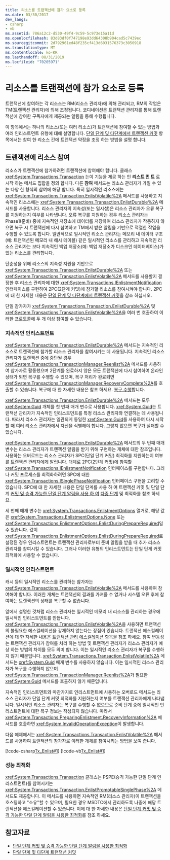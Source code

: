 ```yaml
---
title: 리소스를 트랜잭션에 참가 요소로 등록
ms.date: 03/30/2017
dev_langs:
- csharp
- vb
ms.assetid: 786a12c2-d530-49f4-9c59-5c973e15a11d
ms.openlocfilehash: 83d83df0f747198e93dd64308b904cad5c7439ec
ms.sourcegitcommit: 2d792961ed48f235cf413d6031576373c3050918
ms.translationtype: MT
ms.contentlocale: ko-KR
ms.lasthandoff: 08/31/2019
ms.locfileid: "70205971"
---
```

# <a name="enlisting-resources-as-participants-in-a-transaction"></a>리소스를 트랜잭션에 참가 요소로 등록

트랜잭션에 참여하는 각 리소스는 RM(리소스 관리자)에 의해 관리되고, RM의 작업은 TM(트랜잭션 관리자)에 의해 조정됩니다. 코디네이션은 트랜잭션 관리자를 통해 트랜잭션에 참여한 구독자에게 제공되는 알림을 통해 수행됩니다.

이 항목에서는 하나의 리소스(또는 여러 리소스)가 트랜잭션에 참여할 수 있는 방법과 여러 인리스트먼트 유형에 대해 설명합니다. [단일 단계 및 다단계에서 트랜잭션 커밋](committing-a-transaction-in-single-phase-and-multi-phase.md) 항목에서는 참여 한 리소스 간에 트랜잭션 약정을 조정 하는 방법을 설명 합니다.

## <a name="enlisting-resources-in-a-transaction"></a>트랜잭션에 리소스 참여

리소스가 트랜잭션에 참가하려면 트랜잭션에 참여해야 합니다. 클래스 <xref:System.Transactions.Transaction> 는이 기능을 제공 하는 인 **리스트 먼 트** 로 시작 하는 메서드 집합을 정의 합니다. 다른 **참여** 메서드는 리소스 관리자가 가질 수 있는 다양 한 형식의 참여에 해당 합니다. 특히 일시적인 리소스에는 <xref:System.Transactions.Transaction.EnlistVolatile%2A> 메서드를 사용하고 지속적인 리소스에는 <xref:System.Transactions.Transaction.EnlistDurable%2A> 메서드를 사용합니다. 리소스 관리자의 지속성(또는 일시성)은 리소스 관리자가 오류 복구를 지원하는지 여부를 나타냅니다. 오류 복구를 지원하는 경우 리소스 관리자는 Phase1(준비) 중에 지속적인 저장소에 데이터를 저장하여 리소스 관리자가 작동하지 않으면 복구 시 트랜잭션에 다시 참여하고 TM에서 받은 알림을 기반으로 적절한 작업을 수행할 수 있도록 합니다. 일반적으로 일시적인 리소스 관리자는 메모리 내 데이터 구조(예: 트랜잭션된 메모리 내 해시 테이블) 같은 일시적인 리소스를 관리하고 지속적인 리소스 관리자는 보다 지속적인 백업 저장소(예: 백업 저장소가 디스크인 데이터베이스)가 있는 리소스를 관리합니다.

단순성을 위해 리소스의 지속성 지원을 기반으로 <xref:System.Transactions.Transaction.EnlistDurable%2A> 또는 <xref:System.Transactions.Transaction.EnlistVolatile%2A> 메서드를 사용할지 결정한 후 리소스 관리자에 대한 <xref:System.Transactions.IEnlistmentNotification> 인터페이스를 구현하여 2PC(2단계 커밋)에 참가할 리소스를 참여시켜야 합니다. 2PC에 대 한 자세한 내용은 [단일 단계 및 다단계에서 트랜잭션 커밋](committing-a-transaction-in-single-phase-and-multi-phase.md)을 참조 하십시오.

단일 참가자가 <xref:System.Transactions.Transaction.EnlistDurable%2A> 및 <xref:System.Transactions.Transaction.EnlistVolatile%2A>을 여러 번 호출하여 이러한 프로토콜에 두 개 이상 참여할 수 있습니다.

### <a name="durable-enlistment"></a>지속적인 인리스트먼트

<xref:System.Transactions.Transaction.EnlistDurable%2A> 메서드는 지속적인 리소스로 트랜잭션에 참가할 리소스 관리자를 참여시키는 데 사용됩니다.  지속적인 리소스 관리자가 트랜잭션 중에 중단될 경우 <xref:System.Transactions.TransactionManager.Reenlist%2A> 메서드를 사용하여 참가자로 활동했으며 2단계를 완료하지 않은 모든 트랜잭션에 다시 참여하여 온라인 상태가 되면 복구를 수행할 수 있으며, 복구 처리가 완료되면 <xref:System.Transactions.TransactionManager.RecoveryComplete%2A>를 호출할 수 있습니다. 복구에 대 한 자세한 내용은 참조 하세요. [복구 수행](performing-recovery.md)합니다.

<xref:System.Transactions.Transaction.EnlistDurable%2A> 메서드는 모두 <xref:System.Guid> 개체를 첫 번째 매개 변수로 사용합니다. <xref:System.Guid>는 트랜잭션 관리자가 지속적인 인리스트먼트를 특정 리소스 관리자와 연결하는 데 사용됩니다. 따라서 리소스 관리자는 일관되게 동일한 <xref:System.Guid>를 사용하여 다시 시작할 때 여러 리소스 관리자에서 자신을 식별해야 합니다. 그렇지 않으면 복구가 실패할 수 있습니다.

<xref:System.Transactions.Transaction.EnlistDurable%2A> 메서드의 두 번째 매개 변수는 리소스 관리자가 트랜잭션 알림을 받기 위해 구현하는 개체에 대한 참조입니다. 사용하는 오버로드는 리소스 관리자가 SPC(단일 단계 커밋) 최적화를 지원하는지 여부를 트랜잭션 관리자에게 알립니다. 대체로 2PC(2단계 커밋)에 참여할 <xref:System.Transactions.IEnlistmentNotification> 인터페이스를 구현합니다. 그러나 커밋 프로세스를 최적화하려면 SPC에 대한 <xref:System.Transactions.ISinglePhaseNotification> 인터페이스 구현을 고려할 수 있습니다. SPC에 대 한 자세한 내용은 단일 단계를 사용 하 여 트랜잭션 커밋 및 단일 단계 [커밋 및 승격 가능한 단일 단계 알림을 사용 하 여](optimization-spc-and-promotable-spn.md) [다중 단계](committing-a-transaction-in-single-phase-and-multi-phase.md) 및 최적화를 참조 하세요.

세 번째 매개 변수는 <xref:System.Transactions.EnlistmentOptions> 열거로, 해당 값은 <xref:System.Transactions.EnlistmentOptions.None> 또는 <xref:System.Transactions.EnlistmentOptions.EnlistDuringPrepareRequired>일 수 있습니다. 값이 <xref:System.Transactions.EnlistmentOptions.EnlistDuringPrepareRequired>로 설정된 경우 인리스트먼트는 트랜잭션 관리자로부터 준비 알림을 받을 때 추가 리소스 관리자를 참여시킬 수 있습니다. 그러나 이러한 유형의 인리스트먼트는 단일 단계 커밋 최적화에 사용할 수 없습니다.

### <a name="volatile-enlistment"></a>일시적인 인리스트먼트

캐시 등의 일시적인 리소스를 관리하는 참가자는 <xref:System.Transactions.Transaction.EnlistVolatile%2A> 메서드를 사용하여 참여해야 합니다. 이러한 개체는 트랜잭션의 결과를 가져올 수 없거나 시스템 오류 후에 참여하는 트랜잭션의 상태를 복구할 수 없습니다.

앞에서 설명한 것처럼 리소스 관리자는 일시적인 메모리 내 리소스를 관리하는 경우에 일시적인 인리스트먼트를 만듭니다. <xref:System.Transactions.Transaction.EnlistVolatile%2A>을 사용하면 트랜잭션의 불필요한 에스컬레이션을 강제하지 않는다는 장점이 있습니다. 트랜잭션 에스컬레이션에 대 한 자세한 내용은 [트랜잭션 관리 에스컬레이션](transaction-management-escalation.md) 항목을 참조 하세요. 참여 변동성는 트랜잭션 관리자가 참여를 처리 하는 방법 및 트랜잭션 관리자가 리소스 관리자가 예상 하는 방법의 차이를 모두 의미 합니다. 이는 일시적인 리소스 관리자가 복구를 수행하지 않기 때문입니다. <xref:System.Transactions.Transaction.EnlistVolatile%2A> 메서드는 <xref:System.Guid> 매개 변수를 사용하지 않습니다. 이는 일시적인 리소스 관리자가 복구를 수행하지 않으며 <xref:System.Transactions.TransactionManager.Reenlist%2A>가 필요한 <xref:System.Guid> 메서드를 호출하지 않기 때문입니다.

지속적인 인리스트먼트와 마찬가지로 인리스트먼트에 사용하는 오버로드 메서드는 리소스 관리자가 단일 단계 커밋 최적화를 지원하는지 여부를 트랜잭션 관리자에게 나타냅니다. 일시적인 리소스 관리자는 복구를 수행할 수 없으므로 준비 단계 중에 일시적인 인리스트먼트에 대한 복구 정보는 작성되지 않습니다. 따라서 <xref:System.Transactions.PreparingEnlistment.RecoveryInformation%2A> 메서드를 호출하면 <xref:System.InvalidOperationException>이 발생합니다.

다음 예제에서는 <xref:System.Transactions.Transaction.EnlistVolatile%2A> 메서드를 사용하여 트랜잭션의 참가자로 이러한 개체를 참여시키는 방법을 보여 줍니다.

[!code-csharp[Tx_Enlist#1](../../../../samples/snippets/csharp/VS_Snippets_CFX/tx_enlist/cs/enlist.cs#1)]
[!code-vb[Tx_Enlist#1](../../../../samples/snippets/visualbasic/VS_Snippets_CFX/tx_enlist/vb/enlist.vb#1)]

### <a name="optimizing-performance"></a>성능 최적화

<xref:System.Transactions.Transaction> 클래스는 PSPE(승격 가능한 단일 단계 인리스트먼트)를 참여시키는 <xref:System.Transactions.Transaction.EnlistPromotableSinglePhase%2A> 메서드도 제공합니다. 이 메서드를 사용하면 지속적인 RM(리소스 관리자)이 트랜잭션을 호스팅하고 "소유"할 수 있으며, 필요한 경우 MSDTC에서 관리하도록 나중에 해당 트랜잭션을 에스컬레이션할 수 있습니다. 이에 대 한 자세한 내용은 [단일 단계 커밋 및 승격 가능한 단일 단계 알림을 사용한 최적화](optimization-spc-and-promotable-spn.md)를 참조 하세요.

## <a name="see-also"></a>참고자료

- [단일 단계 커밋 및 승격 가능한 단일 단계 알림을 사용한 최적화](optimization-spc-and-promotable-spn.md)
- [단일 단계 및 다단계 트랜잭션 커밋](committing-a-transaction-in-single-phase-and-multi-phase.md)

